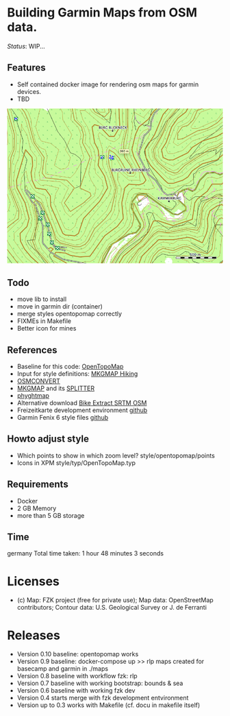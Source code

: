# Building Garmin Maps from OSM data.

*Status*: WIP...

## Features
- Self contained docker image for rendering osm maps for garmin devices.
- TBD

![Example map](doc/example.png)


## Todo
- move lib to install
- move in garmin dir (container)
- merge styles opentopomap correctly
- FIXMEs in Makefile
- Better icon for mines

## References
- Baseline for this code: [OpenTopoMap](https://github.com/der-stefan/OpenTopoMap) 
- Input for style definitions: [MKGMAP Hiking](https://github.com/vibrog/mkgmap-hiking) 
- [OSMCONVERT](http://m.m.i24.cc/osmconvert.c)
- [MKGMAP](http://www.mkgmap.org.uk/download/mkgmap.html) and its [SPLITTER](http://www.mkgmap.org.uk/download/splitter.html)
- [phyghtmap](http://katze.tfiu.de/projects/phyghtmap/)
- Alternative download [Bike Extract SRTM OSM](https://extract.bbbike.org/)
- Freizeitkarte development environment [github](https://github.com/freizeitkarte/fzk-mde-garmin)
- Garmin Fenix 6 style files [github](https://github.com/ahotzler/garmin-fenix-6x-outdoor-typfile-AH)


## Howto adjust style
- Which points to show in which zoom level? style/opentopomap/points
- Icons in XPM style/typ/OpenTopoMap.typ

## Requirements
- Docker 
- 2 GB Memory
- more than 5 GB storage

## Time
germany Total time taken: 1 hour 48 minutes 3 seconds

# Licenses
- (c) Map: FZK project (free for private use); Map data: OpenStreetMap contributors; Contour data: U.S. Geological Survey or J. de Ferranti

# Releases
- Version 0.10 baseline: opentopomap works
- Version 0.9 baseline: docker-compose up >> rlp maps created for basecamp and garmin in ./maps
- Version 0.8 baseline with workflow fzk: rlp
- Version 0.7 baseline with working bootstrap: bounds & sea
- Version 0.6 baseline with working fzk dev
- Version 0.4 starts merge with fzk development entvironment
- Version up to 0.3 works with Makefile (cf. docu in makefile itself)
